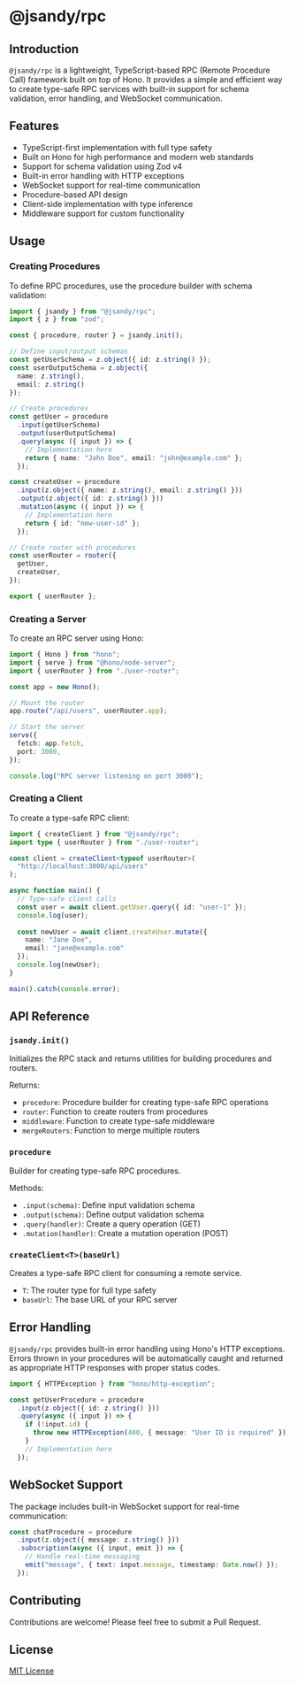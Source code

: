 # @jsandy/rpc

## Introduction

`@jsandy/rpc` is a lightweight, TypeScript-based RPC (Remote Procedure Call) framework built on top of Hono. It provides a simple and efficient way to create type-safe RPC services with built-in support for schema validation, error handling, and WebSocket communication.

## Features

- TypeScript-first implementation with full type safety
- Built on Hono for high performance and modern web standards
- Support for schema validation using Zod v4
- Built-in error handling with HTTP exceptions
- WebSocket support for real-time communication
- Procedure-based API design
- Client-side implementation with type inference
- Middleware support for custom functionality

## Usage

### Creating Procedures

To define RPC procedures, use the procedure builder with schema validation:

```typescript
import { jsandy } from "@jsandy/rpc";
import { z } from "zod";

const { procedure, router } = jsandy.init();

// Define input/output schemas
const getUserSchema = z.object({ id: z.string() });
const userOutputSchema = z.object({ 
  name: z.string(), 
  email: z.string() 
});

// Create procedures
const getUser = procedure
  .input(getUserSchema)
  .output(userOutputSchema)
  .query(async ({ input }) => {
    // Implementation here
    return { name: "John Doe", email: "john@example.com" };
  });

const createUser = procedure
  .input(z.object({ name: z.string(), email: z.string() }))
  .output(z.object({ id: z.string() }))
  .mutation(async ({ input }) => {
    // Implementation here
    return { id: "new-user-id" };
  });

// Create router with procedures
const userRouter = router({
  getUser,
  createUser,
});

export { userRouter };
```

### Creating a Server

To create an RPC server using Hono:

```typescript
import { Hono } from "hono";
import { serve } from "@hono/node-server";
import { userRouter } from "./user-router";

const app = new Hono();

// Mount the router
app.route("/api/users", userRouter.app);

// Start the server
serve({
  fetch: app.fetch,
  port: 3000,
});

console.log("RPC server listening on port 3000");
```

### Creating a Client

To create a type-safe RPC client:

```typescript
import { createClient } from "@jsandy/rpc";
import type { userRouter } from "./user-router";

const client = createClient<typeof userRouter>(
  "http://localhost:3000/api/users"
);

async function main() {
  // Type-safe client calls
  const user = await client.getUser.query({ id: "user-1" });
  console.log(user);
  
  const newUser = await client.createUser.mutate({
    name: "Jane Doe",
    email: "jane@example.com"
  });
  console.log(newUser);
}

main().catch(console.error);
```

## API Reference

### `jsandy.init()`

Initializes the RPC stack and returns utilities for building procedures and routers.

Returns:

- `procedure`: Procedure builder for creating type-safe RPC operations
- `router`: Function to create routers from procedures
- `middleware`: Function to create type-safe middleware
- `mergeRouters`: Function to merge multiple routers

### `procedure`

Builder for creating type-safe RPC procedures.

Methods:

- `.input(schema)`: Define input validation schema
- `.output(schema)`: Define output validation schema  
- `.query(handler)`: Create a query operation (GET)
- `.mutation(handler)`: Create a mutation operation (POST)

### `createClient<T>(baseUrl)`

Creates a type-safe RPC client for consuming a remote service.

- `T`: The router type for full type safety
- `baseUrl`: The base URL of your RPC server

## Error Handling

`@jsandy/rpc` provides built-in error handling using Hono's HTTP exceptions. Errors thrown in your procedures will be automatically caught and returned as appropriate HTTP responses with proper status codes.

```typescript
import { HTTPException } from "hono/http-exception";

const getUserProcedure = procedure
  .input(z.object({ id: z.string() }))
  .query(async ({ input }) => {
    if (!input.id) {
      throw new HTTPException(400, { message: "User ID is required" });
    }
    // Implementation here
  });
```

## WebSocket Support

The package includes built-in WebSocket support for real-time communication:

```typescript
const chatProcedure = procedure
  .input(z.object({ message: z.string() }))
  .subscription(async ({ input, emit }) => {
    // Handle real-time messaging
    emit("message", { text: input.message, timestamp: Date.now() });
  });
```

## Contributing

Contributions are welcome! Please feel free to submit a Pull Request.

## License

[MIT License](LICENSE)

